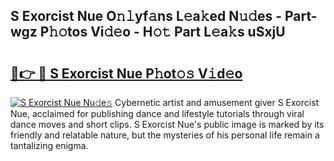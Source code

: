 ## S Exorcist Nue O𝚗𝚕yf𝚊ns L𝚎a𝚔ed N𝚞𝚍es - Part-wgz P𝚑𝚘tos Vi𝚍𝚎o - H𝚘𝚝 Part L𝚎a𝚔s uSxjU

# <h2><a href="http://kf7lb2.oniu.top/?m=S+Exorcist+Nue">🔗👉 🔴 S Exorcist Nue P𝚑ot𝚘𝚜 V𝚒d𝚎o</a></h2>

[![S Exorcist Nue Nu𝚍e𝚜](https://i.imgur.com/0qMVB7G.gif)](http://kf7lb2.oniu.top/?m=S+Exorcist+Nue)
Cybernetic artist and amusement giver S Exorcist Nue, acclaimed for publishing dance and lifestyle tutorials through viral dance moves and short clips. S Exorcist Nue's public image is marked by its friendly and relatable nature, but the mysteries of his personal life remain a tantalizing enigma.  

